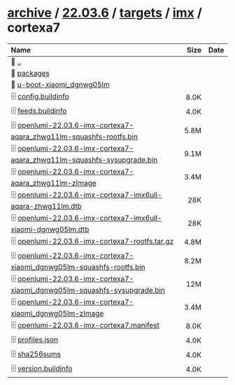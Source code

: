 ---
---

# [archive](/archive/) / [22.03.6](/archive/22.03.6/) / [targets](/archive/22.03.6/targets/) / [imx](/archive/22.03.6/targets/imx/) / cortexa7


| Name | Size | Date |
|:---|---:|---|
| 📁 [..](../) | | |
| 📁 [packages](packages) | | |
| 📁 [u-boot-xiaomi_dgnwg05lm](u-boot-xiaomi_dgnwg05lm) | | |
| 🗄️ [config.buildinfo](./config.buildinfo) | 8.0K | |
| 🗄️ [feeds.buildinfo](./feeds.buildinfo) | 4.0K | |
| 🗄️ [openlumi-22.03.6-imx-cortexa7-aqara_zhwg11lm-squashfs-rootfs.bin](./openlumi-22.03.6-imx-cortexa7-aqara_zhwg11lm-squashfs-rootfs.bin) | 5.8M | |
| 🗄️ [openlumi-22.03.6-imx-cortexa7-aqara_zhwg11lm-squashfs-sysupgrade.bin](./openlumi-22.03.6-imx-cortexa7-aqara_zhwg11lm-squashfs-sysupgrade.bin) | 9.1M | |
| 🗄️ [openlumi-22.03.6-imx-cortexa7-aqara_zhwg11lm-zImage](./openlumi-22.03.6-imx-cortexa7-aqara_zhwg11lm-zImage) | 3.4M | |
| 🗄️ [openlumi-22.03.6-imx-cortexa7-imx6ull-aqara-zhwg11lm.dtb](./openlumi-22.03.6-imx-cortexa7-imx6ull-aqara-zhwg11lm.dtb) | 28K | |
| 🗄️ [openlumi-22.03.6-imx-cortexa7-imx6ull-xiaomi-dgnwg05lm.dtb](./openlumi-22.03.6-imx-cortexa7-imx6ull-xiaomi-dgnwg05lm.dtb) | 28K | |
| 🗄️ [openlumi-22.03.6-imx-cortexa7-rootfs.tar.gz](./openlumi-22.03.6-imx-cortexa7-rootfs.tar.gz) | 4.8M | |
| 🗄️ [openlumi-22.03.6-imx-cortexa7-xiaomi_dgnwg05lm-squashfs-rootfs.bin](./openlumi-22.03.6-imx-cortexa7-xiaomi_dgnwg05lm-squashfs-rootfs.bin) | 8.2M | |
| 🗄️ [openlumi-22.03.6-imx-cortexa7-xiaomi_dgnwg05lm-squashfs-sysupgrade.bin](./openlumi-22.03.6-imx-cortexa7-xiaomi_dgnwg05lm-squashfs-sysupgrade.bin) | 12M | |
| 🗄️ [openlumi-22.03.6-imx-cortexa7-xiaomi_dgnwg05lm-zImage](./openlumi-22.03.6-imx-cortexa7-xiaomi_dgnwg05lm-zImage) | 3.4M | |
| 🗄️ [openlumi-22.03.6-imx-cortexa7.manifest](./openlumi-22.03.6-imx-cortexa7.manifest) | 8.0K | |
| 🗄️ [profiles.json](./profiles.json) | 4.0K | |
| 🗄️ [sha256sums](./sha256sums) | 4.0K | |
| 🗄️ [version.buildinfo](./version.buildinfo) | 4.0K | |

